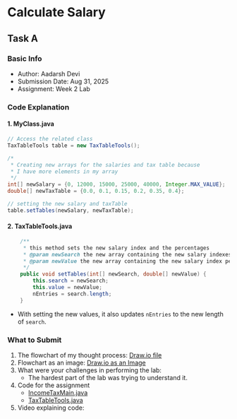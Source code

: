 # Calculate Salary
## Task A
### Basic Info
- Author: Aadarsh Devi
- Submission Date: Aug 31, 2025
- Assignment: Week 2 Lab

### Code Explanation

#### 1. MyClass.java
```java
// Access the related class
TaxTableTools table = new TaxTableTools();

/*
 * Creating new arrays for the salaries and tax table because
 * I have more elements in my array
 */
int[] newSalary = {0, 12000, 15000, 25000, 40000, Integer.MAX_VALUE};
double[] newTaxTable = {0.0, 0.1, 0.15, 0.2, 0.35, 0.4};

// setting the new salary and taxTable
table.setTables(newSalary, newTaxTable);
```

#### 2. TaxTableTools.java
```java
    /**
     * this method sets the new salary index and the percentages
     * @param newSearch the new array containing the new salary indexes
     * @param newValue the new array containing the new salary index percentage
     */
    public void setTables(int[] newSearch, double[] newValue) {
        this.search = newSearch;
        this.value = newValue;
        nEntries = search.length;
    }
```
- With setting the new values, it also updates `nEntries` to the new length of `search`.

### What to Submit
1. The flowchart of my thought process: [Draw.io file](TaskA/task_a_flowchart.drawio)
2. Flowchart as an image: [Draw.io as an Image](TaskA/task_a_flowchart_image.png)
3. What were your challenges in performing the lab:
    - The hardest part of the lab was trying to understand it.
4. Code for the assignment
   - [IncomeTaxMain.java](TaskA/IncomeTaxMain.java)
   - [TaxTableTools.java](TaskA/TaxTableTools.java)
6. Video explaining code:

